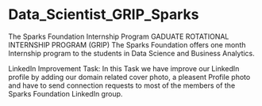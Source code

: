 # Data_Scientist_GRIP_Sparks

The Sparks Foundation Internship Program
GADUATE ROTATIONAL INTERNSHIP PROGRAM (GRIP)
The Sparks Foundation offers one month Internship program to the students in Data Science and Business Analytics.

LinkedIn Improvement Task:
In this Task we have improve our LinkedIn profile by adding our domain related cover photo, a pleasent Profile photo and have to send connection requests to most of the members of the Sparks Foundation LinkedIn group.
